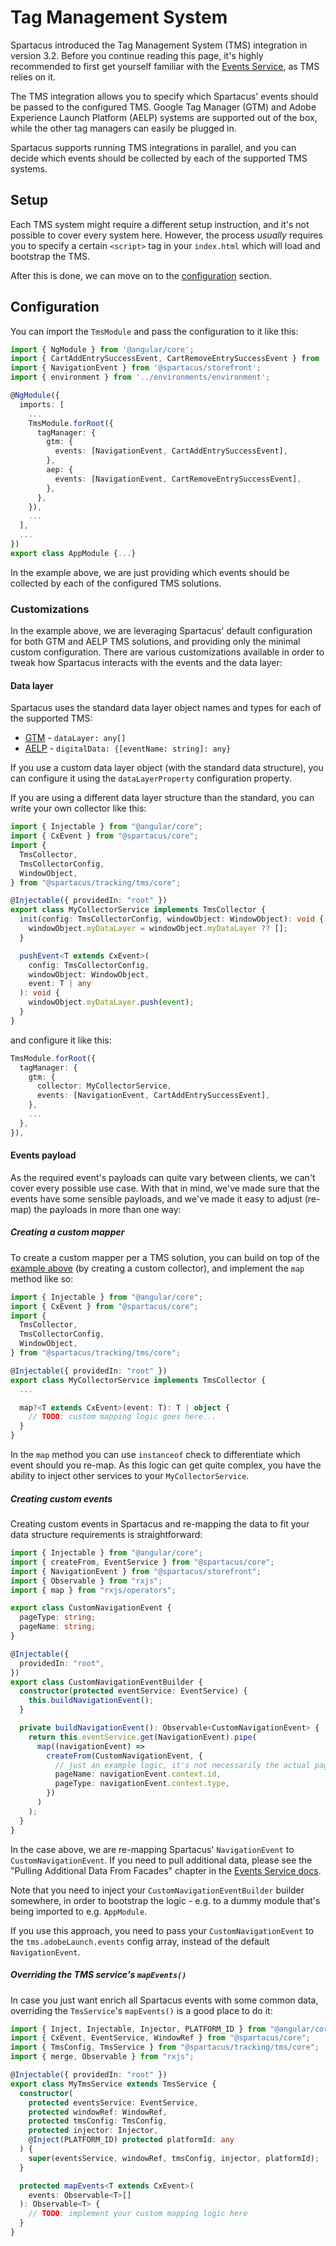 # Tag Management System

Spartacus introduced the Tag Management System (TMS) integration in version 3.2.
Before you continue reading this page, it's highly recommended to first get yourself familiar with the [Events Service](./event-service), as TMS relies on it.

The TMS integration allows you to specify which Spartacus' events should be passed to the configured TMS. Google Tag Manager (GTM) and Adobe Experience Launch Platform (AELP) systems are supported out of the box, while the other tag managers can easily be plugged in.

Spartacus supports running TMS integrations in parallel, and you can decide which events should be collected by each of the supported TMS systems.

## Setup

Each TMS system might require a different setup instruction, and it's not possible to cover every system here.
However, the process _usually_ requires you to specify a certain `<script>` tag in your `index.html` which will load and bootstrap the TMS.

After this is done, we can move on to the [configuration](#configuration) section.

## Configuration

You can import the `TmsModule` and pass the configuration to it like this:

```typescript
import { NgModule } from '@angular/core';
import { CartAddEntrySuccessEvent, CartRemoveEntrySuccessEvent } from '@spartacus/core';
import { NavigationEvent } from '@spartacus/storefront';
import { environment } from '../environments/environment';

@NgModule({
  imports: [
    ...
    TmsModule.forRoot({
      tagManager: {
        gtm: {
          events: [NavigationEvent, CartAddEntrySuccessEvent],
        },
        aep: {
          events: [NavigationEvent, CartRemoveEntrySuccessEvent],
        },
      },
    }),
    ...
  ],
  ...
})
export class AppModule {...}
```

In the example above, we are just providing which events should be collected by each of the configured TMS solutions.

### Customizations

In the example above, we are leveraging Spartacus' default configuration for both GTM and AELP TMS solutions, and providing only the minimal custom configuration.
There are various customizations available in order to tweak how Spartacus interacts with the events and the data layer:

#### Data layer

Spartacus uses the standard data layer object names and types for each of the supported TMS:

- [GTM](https://developers.google.com/tag-manager/devguide#datalayer) - `dataLayer: any[]`
- [AELP](https://experienceleague.adobe.com/docs/analytics/implementation/prepare/data-layer.html?lang=en#setting-data-layer-values) - `digitalData: {[eventName: string]: any}`

If you use a custom data layer object (with the standard data structure), you can configure it using the `dataLayerProperty` configuration property.

If you are using a different data layer structure than the standard, you can write your own collector like this:

```typescript
import { Injectable } from "@angular/core";
import { CxEvent } from "@spartacus/core";
import {
  TmsCollector,
  TmsCollectorConfig,
  WindowObject,
} from "@spartacus/tracking/tms/core";

@Injectable({ providedIn: "root" })
export class MyCollectorService implements TmsCollector {
  init(config: TmsCollectorConfig, windowObject: WindowObject): void {
    windowObject.myDataLayer = windowObject.myDataLayer ?? [];
  }

  pushEvent<T extends CxEvent>(
    config: TmsCollectorConfig,
    windowObject: WindowObject,
    event: T | any
  ): void {
    windowObject.myDataLayer.push(event);
  }
}
```

and configure it like this:

```typescript
TmsModule.forRoot({
  tagManager: {
    gtm: {
      collector: MyCollectorService,
      events: [NavigationEvent, CartAddEntrySuccessEvent],
    },
    ...
  },
}),
```

#### Events payload

As the required event's payloads can quite vary between clients, we can't cover every possible use case. With that in mind, we've made sure that the events have some sensible payloads, and we've made it easy to adjust (re-map) the payloads in more than one way:

##### Creating a custom mapper

To create a custom mapper per a TMS solution, you can build on top of the [example above](#Data-layer) (by creating a custom collector), and implement the `map` method like so:

```typescript
import { Injectable } from "@angular/core";
import { CxEvent } from "@spartacus/core";
import {
  TmsCollector,
  TmsCollectorConfig,
  WindowObject,
} from "@spartacus/tracking/tms/core";

@Injectable({ providedIn: "root" })
export class MyCollectorService implements TmsCollector {
  ...

  map?<T extends CxEvent>(event: T): T | object {
    // TODO: custom mapping logic goes here...
  }
}
```

In the `map` method you can use `instanceof` check to differentiate which event should you re-map. As this logic can get quite complex, you have the ability to inject other services to your `MyCollectorService`.

##### Creating custom events

Creating custom events in Spartacus and re-mapping the data to fit your data structure requirements is straightforward:

```typescript
import { Injectable } from "@angular/core";
import { createFrom, EventService } from "@spartacus/core";
import { NavigationEvent } from "@spartacus/storefront";
import { Observable } from "rxjs";
import { map } from "rxjs/operators";

export class CustomNavigationEvent {
  pageType: string;
  pageName: string;
}

@Injectable({
  providedIn: "root",
})
export class CustomNavigationEventBuilder {
  constructor(protected eventService: EventService) {
    this.buildNavigationEvent();
  }

  private buildNavigationEvent(): Observable<CustomNavigationEvent> {
    return this.eventService.get(NavigationEvent).pipe(
      map((navigationEvent) =>
        createFrom(CustomNavigationEvent, {
          // just an example logic, it's not necessarily the actual page name and type
          pageName: navigationEvent.context.id,
          pageType: navigationEvent.context.type,
        })
      )
    );
  }
}
```

In the case above, we are re-mapping Spartacus' `NavigationEvent` to `CustomNavigationEvent`. If you need to pull additional data, please see the "Pulling Additional Data From Facades" chapter in the [Events Service docs](./event-service#Pulling-Additional-Data-From-Facades).

Note that you need to inject your `CustomNavigationEventBuilder` builder somewhere, in order to bootstrap the logic - e.g. to a dummy module that's being imported to e.g. `AppModule`.

If you use this approach, you need to pass your `CustomNavigationEvent` to the `tms.adobeLaunch.events` config array, instead of the default `NavigationEvent`.

##### Overriding the TMS service's `mapEvents()`

In case you just want enrich all Spartacus events with some common data, overriding the `TmsService`'s `mapEvents()` is a good place to do it:

```typescript
import { Inject, Injectable, Injector, PLATFORM_ID } from "@angular/core";
import { CxEvent, EventService, WindowRef } from "@spartacus/core";
import { TmsConfig, TmsService } from "@spartacus/tracking/tms/core";
import { merge, Observable } from "rxjs";

@Injectable({ providedIn: "root" })
export class MyTmsService extends TmsService {
  constructor(
    protected eventsService: EventService,
    protected windowRef: WindowRef,
    protected tmsConfig: TmsConfig,
    protected injector: Injector,
    @Inject(PLATFORM_ID) protected platformId: any
  ) {
    super(eventsService, windowRef, tmsConfig, injector, platformId);
  }

  protected mapEvents<T extends CxEvent>(
    events: Observable<T>[]
  ): Observable<T> {
    // TODO: implement your custom mapping logic here
  }
}
```
